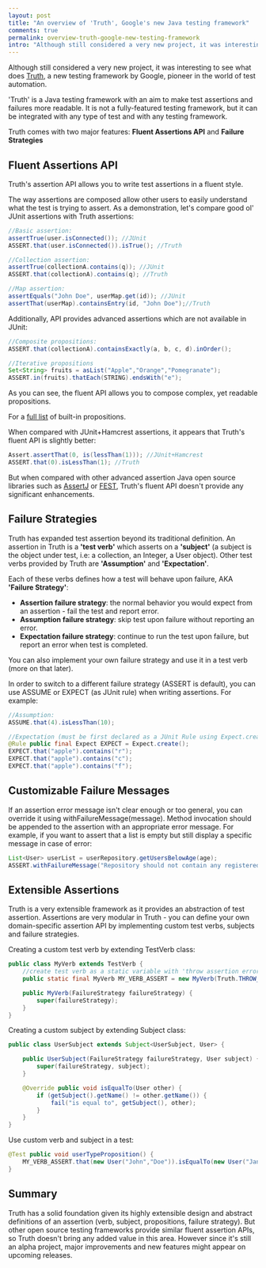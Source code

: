 ```yaml
---
layout: post
title: "An overview of 'Truth', Google's new Java testing framework"
comments: true
permalink: overview-truth-google-new-testing-framework
intro: "Although still considered a very new project, it was interesting to see what does 'Truth', a new testing framework by Google, pioneer in the world of test automation."
---
```

Although still considered a very new project, it was interesting to see what does [Truth](https://google.github.io/truth/), a new testing framework by Google, pioneer in the world of test automation.

'Truth' is a Java testing framework with an aim to make test assertions and failures more readable.
It is not a fully-featured testing framework, but it can be integrated with any type of test and with any testing framework.

Truth comes with two major features: __Fluent Assertions API__ and __Failure Strategies__

## Fluent Assertions API

Truth's assertion API allows you to write test assertions in a fluent style.

The way assertions are composed allow other users to easily understand what the test is trying to assert.
As a demonstration, let's compare good ol' JUnit assertions with Truth assertions:

```java
//Basic assertion:
assertTrue(user.isConnected()); //JUnit 
ASSERT.that(user.isConnected()).isTrue(); //Truth

//Collection assertion:
assertTrue(collectionA.contains(q)); //JUnit 
ASSERT.that(collectionA).contains(q); //Truth

//Map assertion:
assertEquals("John Doe", userMap.get(id)); //JUnit 
assertThat(userMap).containsEntry(id, "John Doe");//Truth
```

Additionally, API provides advanced assertions which are not available in JUnit:
```java
//Composite propositions:
ASSERT.that(collectionA).containsExactly(a, b, c, d).inOrder();

//Iterative propositions
Set<String> fruits = asList("Apple","Orange","Pomegranate");
ASSERT.in(fruits).thatEach(STRING).endsWith("e");
```

As you can see, the fluent API allows you to compose complex, yet readable propositions.

For a [full list](http://google.github.io/truth/usage/#built-in-propositions) of built-in propositions.

When compared with JUnit+Hamcrest assertions, it appears that Truth's fluent API is slightly better:

```java
Assert.assertThat(0, is(lessThan(1))); //JUnit+Hamcrest
ASSERT.that(0).isLessThan(1); //Truth
```

But when compared with other advanced assertion Java open source libraries such as [AssertJ](http://joel-costigliola.github.io/assertj/) or [FEST](https://code.google.com/p/fest/), Truth's fluent API doesn't provide any significant enhancements.

## Failure Strategies

Truth has expanded test assertion beyond its traditional definition. An assertion in Truth is a __'test verb'__ which asserts on a __'subject'__ (a subject is the object under test, i.e: a collection, an Integer, a User object).
Other test verbs provided by Truth are __'Assumption'__ and __'Expectation'__. 

Each of these verbs defines how a test will behave upon failure, AKA __'Failure Strategy'__:

  - __Assertion failure strategy__: the normal behavior you would expect from an assertion - fail the test and report error.
  - __Assumption failure strategy__: skip test upon failure without reporting an error.
  - __Expectation failure strategy__: continue to run the test upon failure, but report an error when test is completed.

You can also implement your own failure strategy and use it in a test verb (more on that later).

In order to switch to a different failure strategy (ASSERT is default), you can use ASSUME or EXPECT (as JUnit rule) when writing assertions. For example:

```java
//Assumption:
ASSUME.that(4).isLessThan(10);

//Expectation (must be first declared as a JUnit Rule using Expect.create()):
@Rule public final Expect EXPECT = Expect.create();
EXPECT.that("apple").contains("r");
EXPECT.that("apple").contains("c");
EXPECT.that("apple").contains("f");
```

## Customizable Failure Messages

If an assertion error message isn't clear enough or too general, you can override it using withFailureMessage(message). Method invocation should be appended to the assertion with an appropriate error message. For example, if you want to assert that a list is empty but still display a specific message in case of error:

```java
List<User> userList = userRepository.getUsersBelowAge(age);
ASSERT.withFailureMessage("Repository should not contain any registered users with age below " + age).that(userList).isEmpty();
```

## Extensible Assertions

Truth is a very extensible framework as it provides an abstraction of test assertion.
Assertions are very modular in Truth -  you can define your own domain-specific assertion API by implementing custom test verbs, subjects and failure strategies. 


Creating a custom test verb by extending TestVerb class:
```java
public class MyVerb extends TestVerb {
    //create test verb as a static variable with 'throw assertion error' failure strategy
    public static final MyVerb MY_VERB_ASSERT = new MyVerb(Truth.THROW_ASSERTION_ERROR);

    public MyVerb(FailureStrategy failureStrategy) {
        super(failureStrategy);
    }
}
```

Creating a custom subject by extending Subject class:

```java
public class UserSubject extends Subject<UserSubject, User> {

    public UserSubject(FailureStrategy failureStrategy, User subject) {
        super(failureStrategy, subject);
    }

    @Override public void isEqualTo(User other) {
        if (getSubject().getName() != other.getName()) {
            fail("is equal to", getSubject(), other);
        }
    }
}
```

Use custom verb and subject in a test:

```java
@Test public void userTypeProposition() {
    MY_VERB_ASSERT.that(new User("John","Doe")).isEqualTo(new User("Jane","Doe"));
}
```

## Summary

Truth has a solid foundation given its highly extensible design and abstract definitions of an assertion (verb, subject, propositions, failure strategy).
But other open source testing frameworks provide similar fluent assertion APIs, so Truth doesn't bring any added value in this area.
However since it's still an alpha project, major improvements and new features might appear on upcoming releases.
